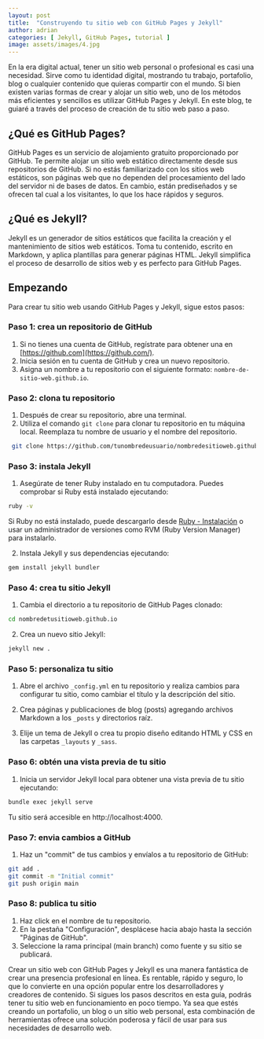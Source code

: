 ```yaml
---
layout: post
title:  "Construyendo tu sitio web con GitHub Pages y Jekyll"
author: adrian
categories: [ Jekyll, GitHub Pages, tutorial ]
image: assets/images/4.jpg
---
```


En la era digital actual, tener un sitio web personal o profesional es casi una necesidad. Sirve como tu identidad digital, mostrando tu trabajo, portafolio, blog o cualquier contenido que quieras compartir con el mundo. Si bien existen varias formas de crear y alojar un sitio web, uno de los métodos más eficientes y sencillos es utilizar GitHub Pages y Jekyll. En este blog, te guiaré a través del proceso de creación de tu sitio web paso a paso.

## ¿Qué es GitHub Pages?

GitHub Pages es un servicio de alojamiento gratuito proporcionado por GitHub. Te permite alojar un sitio web estático directamente desde sus repositorios de GitHub. Si no estás familiarizado con los sitios web estáticos, son páginas web que no dependen del procesamiento del lado del servidor ni de bases de datos. En cambio, están prediseñados y se ofrecen tal cual a los visitantes, lo que los hace rápidos y seguros.

## ¿Qué es Jekyll?

Jekyll es un generador de sitios estáticos que facilita la creación y el mantenimiento de sitios web estáticos. Toma tu contenido, escrito en Markdown, y aplica plantillas para generar páginas HTML. Jekyll simplifica el proceso de desarrollo de sitios web y es perfecto para GitHub Pages.

## Empezando

Para crear tu sitio web usando GitHub Pages y Jekyll, sigue estos pasos:

### Paso 1: crea un repositorio de GitHub

1. Si no tienes una cuenta de GitHub, regístrate para obtener una en [https://github.com](https://github.com/).
2. Inicia sesión en tu cuenta de GitHub y crea un nuevo repositorio.
3. Asigna un nombre a tu repositorio con el siguiente formato: `nombre-de-sitio-web.github.io`.

### Paso 2: clona tu repositorio

1. Después de crear su repositorio, abre una terminal.
2. Utiliza el comando `git clone` para clonar tu repositorio en tu máquina local. Reemplaza tu nombre de usuario y el nombre del repositorio.

```bash
 git clone https://github.com/tunombredeusuario/nombredesitioweb.github.io.git
```
### Paso 3: instala Jekyll

1. Asegúrate de tener Ruby instalado en tu computadora. Puedes comprobar si Ruby está instalado ejecutando:

```bash
ruby -v
```

Si Ruby no está instalado, puede descargarlo desde [Ruby - Instalación](https://www.ruby-lang.org/en/documentation/installation/) o usar un administrador de versiones como RVM (Ruby Version Manager) para instalarlo.

2. Instala Jekyll y sus dependencias ejecutando:

```bash
gem install jekyll bundler
```

### Paso 4: crea tu sitio Jekyll

1. Cambia el directorio a tu repositorio de GitHub Pages clonado:

```bash
cd nombredetusitioweb.github.io
```

2. Crea un nuevo sitio Jekyll:

```bash
jekyll new .
```

### Paso 5: personaliza tu sitio

1. Abre el archivo `_config.yml` en tu repositorio y realiza cambios para configurar tu sitio, como cambiar el título y la descripción del sitio.

2. Crea páginas y publicaciones de blog (posts) agregando archivos Markdown a los `_posts` y directorios raíz.

3. Elije un tema de Jekyll o crea tu propio diseño editando HTML y CSS en las carpetas `_layouts` y `_sass`.

### Paso 6: obtén una vista previa de tu sitio

1. Inicia un servidor Jekyll local para obtener una vista previa de tu sitio ejecutando:

```bash
bundle exec jekyll serve
```

Tu sitio será accesible en http://localhost:4000.

### Paso 7: envia cambios a GitHub

1. Haz un "commit" de tus cambios y envíalos a tu repositorio de GitHub:

```bash
git add .
git commit -m "Initial commit"
git push origin main
```

### Paso 8: publica tu sitio

1. Haz click en el nombre de tu repositorio.
2. En la pestaña "Configuración", desplácese hacia abajo hasta la sección "Páginas de GitHub".
3. Seleccione la rama principal (main branch) como fuente y su sitio se publicará.

Crear un sitio web con GitHub Pages y Jekyll es una manera fantástica de crear una presencia profesional en línea. Es rentable, rápido y seguro, lo que lo convierte en una opción popular entre los desarrolladores y creadores de contenido. Si sigues los pasos descritos en esta guía, podrás tener tu sitio web en funcionamiento en poco tiempo. Ya sea que estés creando un portafolio, un blog o un sitio web personal, esta combinación de herramientas ofrece una solución poderosa y fácil de usar para sus necesidades de desarrollo web.